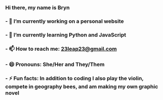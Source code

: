 ### Hi there, my name is Bryn 

### - 🔭 I’m currently working on a personal website
### - 🌱 I’m currently learning Python and JavaScript
### - 📫 How to reach me: 23leap23@gmail.com
### - 😄 Pronouns:  She/Her and They/Them
### - ⚡ Fun facts: In addition to coding I also play the violin, compete in geography bees, and am making my own graphic novel

